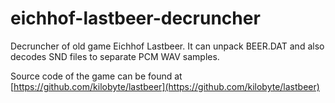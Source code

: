 # eichhof-lastbeer-decruncher
Decruncher of old game Eichhof Lastbeer. It can unpack BEER.DAT and also decodes SND files to separate PCM WAV samples.

Source code of the game can be found at [https://github.com/kilobyte/lastbeer](https://github.com/kilobyte/lastbeer)

